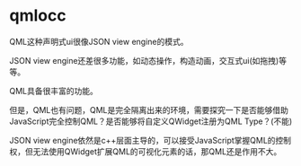 # qmlocc

QML这种声明式ui很像JSON view engine的模式。

JSON view engine还差很多功能，如动态操作，构造动画，交互式ui(如拖拽)等等。

QML具备很丰富的功能。

但是，QML也有问题，QML是完全隔离出来的环境，需要探究一下是否能够借助JavaScript完全控制QML？是否能够将自定义QWidget注册为QML Type？(不能)

JSON view engine依然是c++层面主导的，可以接受JavaScript掌握QML的控制权，但无法使用QWidget扩展QML的可视化元素的话，那QML还是作用不大。